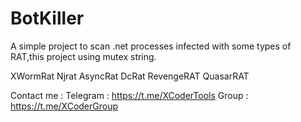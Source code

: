 # BotKiller

A simple project to scan .net processes infected with some types of RAT,this project using mutex string.

XWormRat
Njrat
AsyncRat
DcRat
RevengeRAT
QuasarRAT

Contact me : Telegram : https://t.me/XCoderTools Group : https://t.me/XCoderGroup
